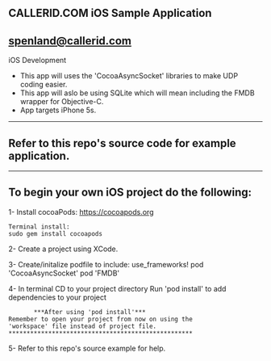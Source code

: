 CALLERID.COM
iOS Sample Application
---------------------
spenland@callerid.com
-------------------------------------------------------------------------------

iOS Development
 - This app will uses the 'CocoaAsyncSocket' libraries to make UDP coding easier.
 - This app will aslo be using SQLite which will mean including the FMDB wrapper
   for Objective-C.
 - App targets iPhone 5s. 

-------------------------------------------------------------------------------
Refer to this repo's source code for example application.
-------------------------------------------------------------------------------




-------------------------------------------------------------------------------
To begin your own iOS project do the following:
-------------------------------------------------------------------------------

1- Install cocoaPods:
	https://cocoapods.org
	
	Terminal install:
	sudo gem install cocoapods

2- Create a project using XCode.

3- Create/initalize podfile to include:
	use_frameworks!
	pod 'CocoaAsyncSocket'
	pod 'FMDB'
	
4- In terminal CD to your project directory
    Run 'pod install' to add dependencies to your project
	
	       ***After using 'pod install'***
	Remember to open your project from now on using the
	'workspace' file instead of project file.
	***************************************************
	
5- Refer to this repo's source example for help.